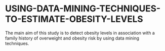 # USING-DATA-MINING-TECHNIQUES-TO-ESTIMATE-OBESITY-LEVELS
The main aim of this study is to detect obesity levels in association with a family history of  overweight and obesity risk by using data mining techniques.
